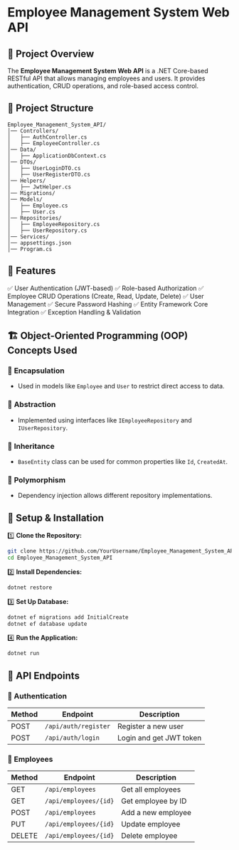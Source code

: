 ﻿# Employee Management System Web API

## 📌 Project Overview
The **Employee Management System Web API** is a .NET Core-based RESTful API that allows managing employees and users. It provides authentication, CRUD operations, and role-based access control.

## 📂 Project Structure
```
Employee_Management_System_API/
│── Controllers/
│   ├── AuthController.cs
│   ├── EmployeeController.cs
│── Data/
│   ├── ApplicationDbContext.cs
│── DTOs/
│   ├── UserLoginDTO.cs
│   ├── UserRegisterDTO.cs
│── Helpers/
│   ├── JwtHelper.cs
│── Migrations/
│── Models/
│   ├── Employee.cs
│   ├── User.cs
│── Repositories/
│   ├── EmployeeRepository.cs
│   ├── UserRepository.cs
│── Services/
│── appsettings.json
│── Program.cs
```

## 🚀 Features
✅ User Authentication (JWT-based)
✅ Role-based Authorization
✅ Employee CRUD Operations (Create, Read, Update, Delete)
✅ User Management
✅ Secure Password Hashing
✅ Entity Framework Core Integration
✅ Exception Handling & Validation

## 🏗️ Object-Oriented Programming (OOP) Concepts Used
### 🔹 **Encapsulation**
- Used in models like `Employee` and `User` to restrict direct access to data.

### 🔹 **Abstraction**
- Implemented using interfaces like `IEmployeeRepository` and `IUserRepository`.

### 🔹 **Inheritance**
- `BaseEntity` class can be used for common properties like `Id`, `CreatedAt`.

### 🔹 **Polymorphism**
- Dependency injection allows different repository implementations.

## 🔧 Setup & Installation
1️⃣ **Clone the Repository:**
```sh
git clone https://github.com/YourUsername/Employee_Management_System_API.git
cd Employee_Management_System_API
```
2️⃣ **Install Dependencies:**
```sh
dotnet restore
```
3️⃣ **Set Up Database:**
```sh
dotnet ef migrations add InitialCreate
dotnet ef database update
```
4️⃣ **Run the Application:**
```sh
dotnet run
```

## 🔑 API Endpoints
### 🔹 Authentication
| Method | Endpoint | Description |
|--------|---------|-------------|
| POST | `/api/auth/register` | Register a new user |
| POST | `/api/auth/login` | Login and get JWT token |

### 🔹 Employees
| Method | Endpoint | Description |
|--------|---------|-------------|
| GET | `/api/employees` | Get all employees |
| GET | `/api/employees/{id}` | Get employee by ID |
| POST | `/api/employees` | Add a new employee |
| PUT | `/api/employees/{id}` | Update employee |
| DELETE | `/api/employees/{id}` | Delete employee |



